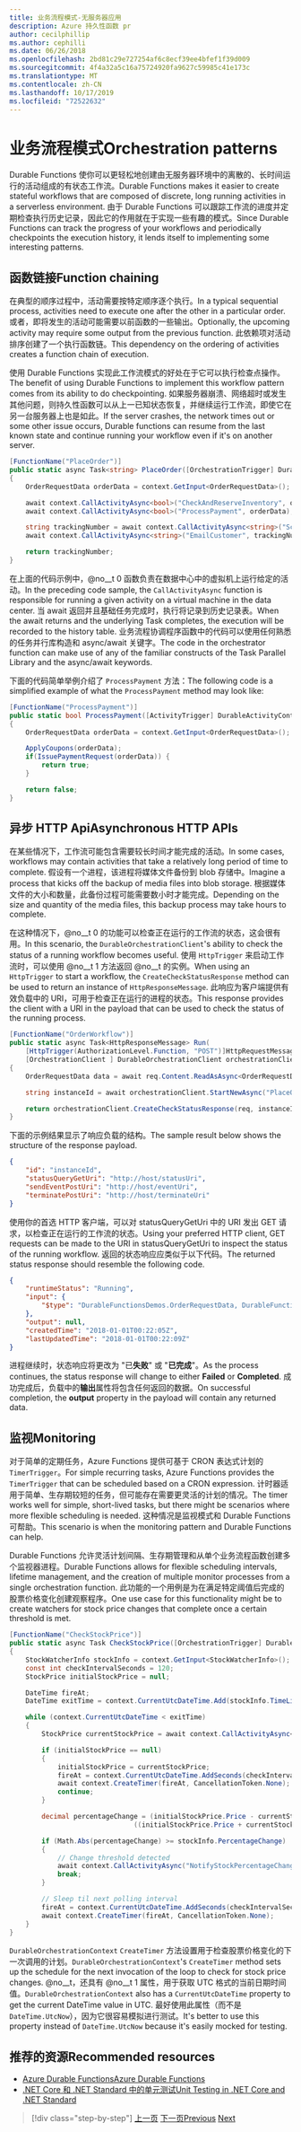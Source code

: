 ```yaml
---
title: 业务流程模式-无服务器应用
description: Azure 持久性函数 pr
author: cecilphillip
ms.author: cephilli
ms.date: 06/26/2018
ms.openlocfilehash: 2bd81c29e727254af6c8ecf39ee4bfef1f39d009
ms.sourcegitcommit: 4f4a32a5c16a75724920fa9627c59985c41e173c
ms.translationtype: MT
ms.contentlocale: zh-CN
ms.lasthandoff: 10/17/2019
ms.locfileid: "72522632"
---
```

# <a name="orchestration-patterns"></a><span data-ttu-id="50571-103">业务流程模式</span><span class="sxs-lookup"><span data-stu-id="50571-103">Orchestration patterns</span></span>

<span data-ttu-id="50571-104">Durable Functions 使你可以更轻松地创建由无服务器环境中的离散的、长时间运行的活动组成的有状态工作流。</span><span class="sxs-lookup"><span data-stu-id="50571-104">Durable Functions makes it easier to create stateful workflows that are composed of discrete, long running activities in a serverless environment.</span></span> <span data-ttu-id="50571-105">由于 Durable Functions 可以跟踪工作流的进度并定期检查执行历史记录，因此它的作用就在于实现一些有趣的模式。</span><span class="sxs-lookup"><span data-stu-id="50571-105">Since Durable Functions can track the progress of your workflows and periodically checkpoints the execution history, it lends itself to implementing some interesting patterns.</span></span>

## <a name="function-chaining"></a><span data-ttu-id="50571-106">函数链接</span><span class="sxs-lookup"><span data-stu-id="50571-106">Function chaining</span></span>

<span data-ttu-id="50571-107">在典型的顺序过程中，活动需要按特定顺序逐个执行。</span><span class="sxs-lookup"><span data-stu-id="50571-107">In a typical sequential process, activities need to execute one after the other in a particular order.</span></span> <span data-ttu-id="50571-108">或者，即将发生的活动可能需要以前函数的一些输出。</span><span class="sxs-lookup"><span data-stu-id="50571-108">Optionally, the upcoming activity may require some output from the previous function.</span></span> <span data-ttu-id="50571-109">此依赖项对活动排序创建了一个执行函数链。</span><span class="sxs-lookup"><span data-stu-id="50571-109">This dependency on the ordering of activities creates a function chain of execution.</span></span>

<span data-ttu-id="50571-110">使用 Durable Functions 实现此工作流模式的好处在于它可以执行检查点操作。</span><span class="sxs-lookup"><span data-stu-id="50571-110">The benefit of using Durable Functions to implement this workflow pattern comes from its ability to do checkpointing.</span></span> <span data-ttu-id="50571-111">如果服务器崩溃、网络超时或发生其他问题，则持久性函数可以从上一已知状态恢复，并继续运行工作流，即使它在另一台服务器上也是如此。</span><span class="sxs-lookup"><span data-stu-id="50571-111">If the server crashes, the network times out or some other issue occurs, Durable functions can resume from the last known state and continue running your workflow even if it's on another server.</span></span>

```csharp
[FunctionName("PlaceOrder")]
public static async Task<string> PlaceOrder([OrchestrationTrigger] DurableOrchestrationContext context)
{
    OrderRequestData orderData = context.GetInput<OrderRequestData>();

    await context.CallActivityAsync<bool>("CheckAndReserveInventory", orderData);
    await context.CallActivityAsync<bool>("ProcessPayment", orderData);

    string trackingNumber = await context.CallActivityAsync<string>("ScheduleShipping", orderData);
    await context.CallActivityAsync<string>("EmailCustomer", trackingNumber);

    return trackingNumber;
}
```

<span data-ttu-id="50571-112">在上面的代码示例中，@no__t 0 函数负责在数据中心中的虚拟机上运行给定的活动。</span><span class="sxs-lookup"><span data-stu-id="50571-112">In the preceding code sample, the `CallActivityAsync` function is responsible for running a given activity on a virtual machine in the data center.</span></span> <span data-ttu-id="50571-113">当 await 返回并且基础任务完成时，执行将记录到历史记录表。</span><span class="sxs-lookup"><span data-stu-id="50571-113">When the await returns and the underlying Task completes, the execution will be recorded to the history table.</span></span> <span data-ttu-id="50571-114">业务流程协调程序函数中的代码可以使用任何熟悉的任务并行库构造和 async/await 关键字。</span><span class="sxs-lookup"><span data-stu-id="50571-114">The code in the orchestrator function can make use of any of the familiar constructs of the Task Parallel Library and the async/await keywords.</span></span>

<span data-ttu-id="50571-115">下面的代码简单举例介绍了 `ProcessPayment` 方法：</span><span class="sxs-lookup"><span data-stu-id="50571-115">The following code is a simplified example of what the `ProcessPayment` method may look like:</span></span>

```csharp
[FunctionName("ProcessPayment")]
public static bool ProcessPayment([ActivityTrigger] DurableActivityContext context)
{
    OrderRequestData orderData = context.GetInput<OrderRequestData>();

    ApplyCoupons(orderData);
    if(IssuePaymentRequest(orderData)) {
        return true;
    }

    return false;
}
```

## <a name="asynchronous-http-apis"></a><span data-ttu-id="50571-116">异步 HTTP Api</span><span class="sxs-lookup"><span data-stu-id="50571-116">Asynchronous HTTP APIs</span></span>

<span data-ttu-id="50571-117">在某些情况下，工作流可能包含需要较长时间才能完成的活动。</span><span class="sxs-lookup"><span data-stu-id="50571-117">In some cases, workflows may contain activities that take a relatively long period of time to complete.</span></span> <span data-ttu-id="50571-118">假设有一个进程，该进程将媒体文件备份到 blob 存储中。</span><span class="sxs-lookup"><span data-stu-id="50571-118">Imagine a process that kicks off the backup of media files into blob storage.</span></span> <span data-ttu-id="50571-119">根据媒体文件的大小和数量，此备份过程可能需要数小时才能完成。</span><span class="sxs-lookup"><span data-stu-id="50571-119">Depending on the size and quantity of the media files, this backup process may take hours to complete.</span></span>

<span data-ttu-id="50571-120">在这种情况下，@no__t 0 的功能可以检查正在运行的工作流的状态，这会很有用。</span><span class="sxs-lookup"><span data-stu-id="50571-120">In this scenario, the `DurableOrchestrationClient`'s ability to check the status of a running workflow becomes useful.</span></span> <span data-ttu-id="50571-121">使用 `HttpTrigger` 来启动工作流时，可以使用 @no__t 1 方法返回 @no__t 的实例。</span><span class="sxs-lookup"><span data-stu-id="50571-121">When using an `HttpTrigger` to start a workflow, the `CreateCheckStatusResponse` method can be used to return an instance of `HttpResponseMessage`.</span></span> <span data-ttu-id="50571-122">此响应为客户端提供有效负载中的 URI，可用于检查正在运行的进程的状态。</span><span class="sxs-lookup"><span data-stu-id="50571-122">This response provides the client with a URI in the payload that can be used to check the status of the running process.</span></span>

```csharp
[FunctionName("OrderWorkflow")]
public static async Task<HttpResponseMessage> Run(
    [HttpTrigger(AuthorizationLevel.Function, "POST")]HttpRequestMessage req,
    [OrchestrationClient ] DurableOrchestrationClient orchestrationClient)
{
    OrderRequestData data = await req.Content.ReadAsAsync<OrderRequestData>();

    string instanceId = await orchestrationClient.StartNewAsync("PlaceOrder", data);

    return orchestrationClient.CreateCheckStatusResponse(req, instanceId);
}
```

<span data-ttu-id="50571-123">下面的示例结果显示了响应负载的结构。</span><span class="sxs-lookup"><span data-stu-id="50571-123">The sample result below shows the structure of the response payload.</span></span>

```json
{
    "id": "instanceId",
    "statusQueryGetUri": "http://host/statusUri",
    "sendEventPostUri": "http://host/eventUri",
    "terminatePostUri": "http://host/terminateUri"
}
```

<span data-ttu-id="50571-124">使用你的首选 HTTP 客户端，可以对 statusQueryGetUri 中的 URI 发出 GET 请求，以检查正在运行的工作流的状态。</span><span class="sxs-lookup"><span data-stu-id="50571-124">Using your preferred HTTP client, GET requests can be made to the URI in statusQueryGetUri to inspect the status of the running workflow.</span></span> <span data-ttu-id="50571-125">返回的状态响应应类似于以下代码。</span><span class="sxs-lookup"><span data-stu-id="50571-125">The returned status response should resemble the following code.</span></span>

```json
{
    "runtimeStatus": "Running",
    "input": {
        "$type": "DurableFunctionsDemos.OrderRequestData, DurableFunctionsDemos"
    },
    "output": null,
    "createdTime": "2018-01-01T00:22:05Z",
    "lastUpdatedTime": "2018-01-01T00:22:09Z"
}
```

<span data-ttu-id="50571-126">进程继续时，状态响应将更改为 "已**失败**" 或 "**已完成**"。</span><span class="sxs-lookup"><span data-stu-id="50571-126">As the process continues, the status response will change to either **Failed** or **Completed**.</span></span> <span data-ttu-id="50571-127">成功完成后，负载中的**输出**属性将包含任何返回的数据。</span><span class="sxs-lookup"><span data-stu-id="50571-127">On successful completion, the **output** property in the payload will contain any returned data.</span></span>

## <a name="monitoring"></a><span data-ttu-id="50571-128">监视</span><span class="sxs-lookup"><span data-stu-id="50571-128">Monitoring</span></span>

<span data-ttu-id="50571-129">对于简单的定期任务，Azure Functions 提供可基于 CRON 表达式计划的 `TimerTrigger`。</span><span class="sxs-lookup"><span data-stu-id="50571-129">For simple recurring tasks, Azure Functions provides the `TimerTrigger` that can be scheduled based on a CRON expression.</span></span> <span data-ttu-id="50571-130">计时器适用于简单、生存期较短的任务，但可能存在需要更灵活的计划的情况。</span><span class="sxs-lookup"><span data-stu-id="50571-130">The timer works well for simple, short-lived tasks, but there might be scenarios where more flexible scheduling is needed.</span></span> <span data-ttu-id="50571-131">这种情况是监视模式和 Durable Functions 可帮助。</span><span class="sxs-lookup"><span data-stu-id="50571-131">This scenario is when the monitoring pattern and Durable Functions can help.</span></span>

<span data-ttu-id="50571-132">Durable Functions 允许灵活计划间隔、生存期管理和从单个业务流程函数创建多个监视器进程。</span><span class="sxs-lookup"><span data-stu-id="50571-132">Durable Functions allows for flexible scheduling intervals, lifetime management, and the creation of multiple monitor processes from a single orchestration function.</span></span> <span data-ttu-id="50571-133">此功能的一个用例是为在满足特定阈值后完成的股票价格变化创建观察程序。</span><span class="sxs-lookup"><span data-stu-id="50571-133">One use case for this functionality might be to create watchers for stock price changes that complete once a certain threshold is met.</span></span>

```csharp
[FunctionName("CheckStockPrice")]
public static async Task CheckStockPrice([OrchestrationTrigger] DurableOrchestrationContext context)
{
    StockWatcherInfo stockInfo = context.GetInput<StockWatcherInfo>();
    const int checkIntervalSeconds = 120;
    StockPrice initialStockPrice = null;

    DateTime fireAt;
    DateTime exitTime = context.CurrentUtcDateTime.Add(stockInfo.TimeLimit);

    while (context.CurrentUtcDateTime < exitTime)
    {
        StockPrice currentStockPrice = await context.CallActivityAsync<StockPrice>("GetStockPrice", stockInfo);

        if (initialStockPrice == null)
        {
            initialStockPrice = currentStockPrice;
            fireAt = context.CurrentUtcDateTime.AddSeconds(checkIntervalSeconds);
            await context.CreateTimer(fireAt, CancellationToken.None);
            continue;
        }

        decimal percentageChange = (initialStockPrice.Price - currentStockPrice.Price) /
                               ((initialStockPrice.Price + currentStockPrice.Price) / 2);

        if (Math.Abs(percentageChange) >= stockInfo.PercentageChange)
        {
            // Change threshold detected
            await context.CallActivityAsync("NotifyStockPercentageChange", currentStockPrice);
            break;
        }

        // Sleep til next polling interval
        fireAt = context.CurrentUtcDateTime.AddSeconds(checkIntervalSeconds);
        await context.CreateTimer(fireAt, CancellationToken.None);
    }
}
```

<span data-ttu-id="50571-134">`DurableOrchestrationContext` `CreateTimer` 方法设置用于检查股票价格变化的下一次调用的计划。</span><span class="sxs-lookup"><span data-stu-id="50571-134">`DurableOrchestrationContext`'s `CreateTimer` method sets up the schedule for the next invocation of the loop to check for stock price changes.</span></span> <span data-ttu-id="50571-135">@no__t，还具有 @no__t 1 属性，用于获取 UTC 格式的当前日期时间值。</span><span class="sxs-lookup"><span data-stu-id="50571-135">`DurableOrchestrationContext` also has a `CurrentUtcDateTime` property to get the current DateTime value in UTC.</span></span> <span data-ttu-id="50571-136">最好使用此属性（而不是 `DateTime.UtcNow`），因为它很容易模拟进行测试。</span><span class="sxs-lookup"><span data-stu-id="50571-136">It's better to use this property instead of `DateTime.UtcNow` because it's easily mocked for testing.</span></span>

## <a name="recommended-resources"></a><span data-ttu-id="50571-137">推荐的资源</span><span class="sxs-lookup"><span data-stu-id="50571-137">Recommended resources</span></span>

- [<span data-ttu-id="50571-138">Azure Durable Functions</span><span class="sxs-lookup"><span data-stu-id="50571-138">Azure Durable Functions</span></span>](https://docs.microsoft.com/azure/azure-functions/durable-functions-overview)
- [<span data-ttu-id="50571-139">.NET Core 和 .NET Standard 中的单元测试</span><span class="sxs-lookup"><span data-stu-id="50571-139">Unit Testing in .NET Core and .NET Standard</span></span>](../../core/testing/index.md)

>[!div class="step-by-step"]
><span data-ttu-id="50571-140">[上一页](durable-azure-functions.md)
>[下一页](serverless-business-scenarios.md)</span><span class="sxs-lookup"><span data-stu-id="50571-140">[Previous](durable-azure-functions.md)
[Next](serverless-business-scenarios.md)</span></span>
